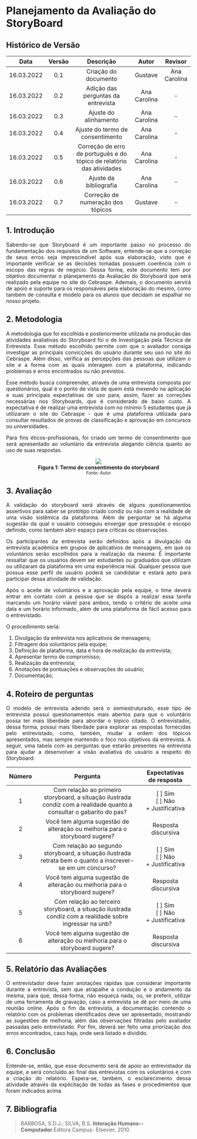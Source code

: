 # Planejamento da Avaliação do StoryBoard

## Histórico de Versão

|    Data    | Versão |                               Descrição                               |    Autor     |   Revisor    |
| :--------: | :----: | :-------------------------------------------------------------------: | :----------: | :----------: |
| 16.03.2022 |  0.1   |                         Criação do documento                          |   Gustave    | Ana Carolina |
| 16.03.2022 |  0.2   |                  Adição das perguntas da entrevista                   | Ana Carolina |      -       |
| 16.03.2022 |  0.3   |                         Ajuste do alinhamento                         | Ana Carolina |      -       |
| 16.03.2022 |  0.4   |                   Ajuste do termo de consentimento                    | Ana Carolina |      -       |
| 16.03.2022 |  0.5   | Correção de erro de português e do tópico de relatório das atividades | Ana Carolina |      -       |
| 16.03.2022 |  0.6   |                        Ajuste da bibliografia                         | Ana Carolina |      -       |
| 16.03.2022 |  0.7   |                   Correção de numeração dos tópicos                   |   Gustave    |      -       |

## 1. Introdução

<p style="text-align: justify;">Sabendo-se que Storyboard é um importante passo no processo do fundamentação dos requisitos de um Software, entende-se que a correção de seus erros seja imprescindível após sua elaboração, visto que é importante verificar se as decisões tomadas possuem coerência com o escopo das regras de negócio. Dessa forma, este documento tem por objetivo documentar o planejamento da Avaliação do Storyboard que será realizado pela equipe no site do Cebraspe. Ademais, o documento servirá de apoio e suporte para os responsáveis pela elaboração do mesmo, como também de consulta e modelo para os alunos que decidam se espalhar no nosso projeto.
</p>

## 2. Metodologia

<p style="text-align: justify;">A metodologia que foi escolhida e posteriormente utilizada na produção das atividades avaliativas do Storyboard foi o de Investigação pela Técnica de Entrevista. Esse método escolhido permite com que o avaliador consiga investigar as principais convicções do usuário durante seu uso no site do Cebraspe. Além disso, verifica as percepções das pessoas que utilizam o site e a forma com as quais interagem com a plataforma, indicando problemas e erros encontrados ou não previstos. 
</p>

<p style="text-align: justify;">Esse método busca compreender, através de uma entrevista composta por questionários, qual é o ponto de vista de quem está mexendo na aplicação e suas principais expectativas de uso para, assim, fazer as correções necessárias nos Storyboards, que é considerado de baixo custo. A expectativa é de realizar uma entrevista com no mínimo 5 estudantes que já utilizaram o site do Cebraspe - que é uma plataforma utilizada para consultar resultados de provas de classificação e aprovação em concursos ou universidades.
</p>

<p style="text-align: justify;"> Para fins éticos-profissionais, foi criado um termo de consentimento que será apresentado ao voluntário da entrevista alegando ciência quanto ao uso de suas respostas.
</p>

<p align="center">
<img src="https://user-images.githubusercontent.com/49570180/158597015-439ac7fd-3ddd-434b-9a2e-459e7242610d.jpg">
  <br><b>Figura 1: Termo de consentimento do storyboard</b>
  <br><small><i>Fonte: Autor</i></small>
</p>

## 3. Avaliação

<p style="text-align: justify;">A validação do storyboard será através de alguns questionamentos assertivos para saber se protótipo criado condiz ou não com a realidade de uma visão sistêmica da plataforma. Além de perguntar se há alguma sugestão da qual o usuário conseguiu enxergar que pressupõe o escopo definido, como também abrir espaço para críticas ou observações.
</p>

<p style="text-align: justify;">Os participantes da entrevista serão definidos após a divulgação da entrevista acadêmica em grupos de aplicativos de mensagens, em que os voluntários serão escolhidos para a realização da mesma. É importante ressaltar que os usuários devem ser estudantes ou graduados que utilizam ou utilizaram da plataforma em uma experiência real. Qualquer pessoa que possua esse perfil de usuário poderá se candidatar e estará apto para participar dessa atividade de validação.
</p>

<p style="text-align: justify;">Após o aceite de voluntários e a aprovação pela equipe, o time deverá entrar em contato com a pessoa que se dispôs a realizar essa tarefa marcando um horário viável para ambos, tendo o critério de aceite uma data e um horário informado, além de uma plataforma de fácil acesso para o entrevistado.
</p>

<p style="text-align: justify;">O procedimento seria: </p>

1. Divulgação da entrevista nos aplicativos de mensagens;
2. Filtragem dos voluntários pela equipe;
3. Definição de plataforma, data e hora de realização da entrevista;
4. Apresentar termo de compromisso;
5. Realização da entrevista;
6. Anotações de pontuações e observações do usuário;
7. Documentação;

## 4. Roteiro de perguntas

<p style="text-align: justify;">O modelo de entrevista aderido será o semiestruturado, esse tipo de entrevista possui questionamentos mais abertos para que o voluntário possa ter mais liberdade para abordar o tópico citado. O entrevistador, dessa forma, possui mais liberdade para explorar as respostas fornecidas pelo entrevistado, como, também, mudar a ordem dos tópicos apresentados, mas sempre mantendo o foco nos objetivos da entrevista. A seguir, uma tabela com as perguntas que estarão presentes na entrevista para ajudar a desenvolver a visão avaliativa do usuário a respeito do Storyboard:
</p>

| Número |                                                       Pergunta                                                        |       Expectativas de resposta        |
| :----: | :-------------------------------------------------------------------------------------------------------------------: | :-----------------------------------: |
|   1    | Com relação ao primeiro storyboard, a situação ilustrada condiz com a realidade quanto a consultar o gabarito do pas? | [ ] Sim<br>[ ] Não<br>+ Justificativa |
|   2    |                      Você tem alguma sugestão de alteração ou melhoria para o storyboard sugere?                      |          Resposta discursiva          |
|   3    |      Com relação ao segundo storyboard, a situação ilustrada retrata bem o quanto a inscrever-se em um concurso?      | [ ] Sim<br>[ ] Não<br>+ Justificativa |
|   4    |                      Você tem alguma sugestão de alteração ou melhoria para o storyboard sugere?                      |          Resposta discursiva          |
|   5    |        Com relação ao terceiro storyboard, a situação ilustrada condiz com a realidade sobre ingressar na unb?        | [ ] Sim<br>[ ] Não<br>+ Justificativa |
|   6    |                      Você tem alguma sugestão de alteração ou melhoria para o storyboard sugere?                      |          Resposta discursiva          |

## 5. Relatório das Avaliações

<p style="text-align: justify;">O entrevistador deve fazer anotações rápidas que considerar importante durante a entrevista, sem que atrapalhe a condução e o andamento da mesma, para que, dessa forma, não esqueça nada, ou, se preferir, utilizar de uma ferramenta de gravação, caso a entrevista se dê por meio de uma reunião online. Após o fim da entrevista, a documentação contendo o relatório com os problemas identificados deve ser apresentado, mostrando as sugestões de melhoria, além das observações filtradas pelo avaliador passadas pelo entrevistado. Por fim, deverá ser feito uma priorização dos erros encontrados, caso haja, onde será listado e dividido.
</p>

## 6. Conclusão

<p style="text-align: justify;">Entende-se, então, que esse documento será de apoio ao entrevistador da equipe, e será concluído ao final das entrevistas com os voluntários e com a criação do relatório. Espera-se, também, o esclarecimento dessa atividade através da explicitação de todas as fases e procedimentos que foram indicados acima.
</p>

## 7. Bibliografia

> BARBOSA, S.D.J.; SILVA, B.S. **Interação Humano--Computador**.Editora Campus- Elsevier, 2010.
